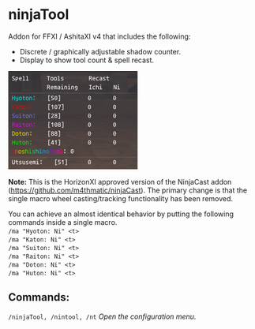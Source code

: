 # ninjaTool
Addon for FFXI / AshitaXI v4 that includes the following:
 - Discrete / graphically adjustable shadow counter.
 - Display to show tool count & spell recast.
 
![ninjaTool: Spell Window](images/spellWindow.png "Spell Window")

**Note:** This is the HorizonXI approved version of the NinjaCast addon (https://github.com/m4thmatic/ninjaCast).
The primary change is that the single macro wheel casting/tracking functionality has been removed.

You can achieve an almost identical behavior by putting the following commands inside a single macro.
<br>`/ma "Hyoton: Ni" <t>`
<br>`/ma "Katon: Ni" <t>`
<br>`/ma "Suiton: Ni" <t>`
<br>`/ma "Raiton: Ni" <t>`
<br>`/ma "Doton: Ni" <t>`
<br>`/ma "Huton: Ni" <t>`

## Commands:
`/ninjaTool, /nintool, /nt` *Open the configuration menu.*
